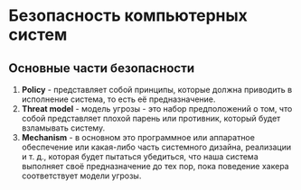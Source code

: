 Безопасность компьютерных систем
================================

## Основные части безопасности

1. **Policy** - представляет собой принципы, которые должна приводить в исполнение система, то есть её предназначение.
2. **Threat model** - модель угрозы - это набор предположений о том, что собой представляет плохой парень или противник, который будет взламывать систему.
3. **Mechanism** - в основном это программное или аппаратное обеспечение или какая-либо часть системного дизайна, реализации и т. д., которая будет пытаться убедиться, что наша система выполняет своё предназначение до тех пор, пока поведение хакера соответствует модели угрозы.

